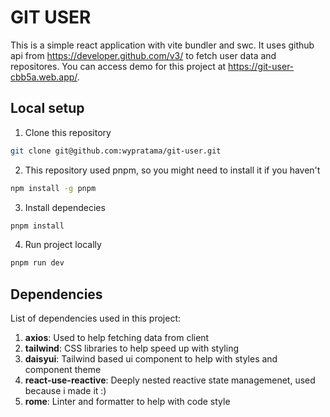 # GIT USER

This is a simple react application with vite bundler and swc. It uses github api from https://developer.github.com/v3/ to fetch user data and repositores. You can access demo for this project at https://git-user-cbb5a.web.app/.


## Local setup
1. Clone this repository

```sh
git clone git@github.com:wypratama/git-user.git
```
2. This repository used pnpm, so you might need to install it if you haven't

```sh
npm install -g pnpm
```
3. Install dependecies

```sh
pnpm install
```
4. Run project locally

```sh
pnpm run dev
```

## Dependencies

List of dependencies used in this project:
1. **axios**: Used to help fetching data from client
2. **tailwind**: CSS libraries to help speed up with styling
3. **daisyui**: Tailwind based ui component to help with styles and component theme
4. **react-use-reactive**: Deeply nested reactive state managemenet, used because i made it :)
5. **rome**: Linter and formatter to help with code style

